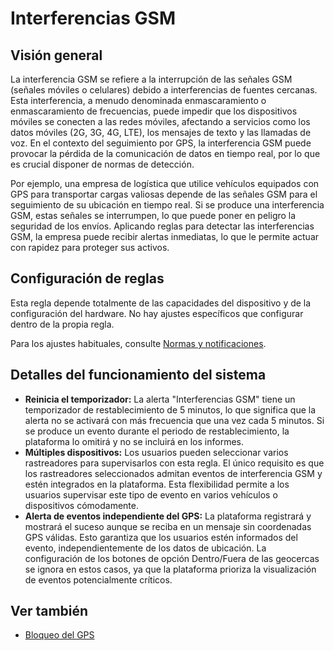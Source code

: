 # Interferencias GSM

## Visión general

La interferencia GSM se refiere a la interrupción de las señales GSM (señales móviles o celulares) debido a interferencias de fuentes cercanas. Esta interferencia, a menudo denominada enmascaramiento o enmascaramiento de frecuencias, puede impedir que los dispositivos móviles se conecten a las redes móviles, afectando a servicios como los datos móviles (2G, 3G, 4G, LTE), los mensajes de texto y las llamadas de voz. En el contexto del seguimiento por GPS, la interferencia GSM puede provocar la pérdida de la comunicación de datos en tiempo real, por lo que es crucial disponer de normas de detección.

Por ejemplo, una empresa de logística que utilice vehículos equipados con GPS para transportar cargas valiosas depende de las señales GSM para el seguimiento de su ubicación en tiempo real. Si se produce una interferencia GSM, estas señales se interrumpen, lo que puede poner en peligro la seguridad de los envíos. Aplicando reglas para detectar las interferencias GSM, la empresa puede recibir alertas inmediatas, lo que le permite actuar con rapidez para proteger sus activos.

## Configuración de reglas

Esta regla depende totalmente de las capacidades del dispositivo y de la configuración del hardware. No hay ajustes específicos que configurar dentro de la propia regla.

Para los ajustes habituales, consulte [Normas y notificaciones](../../reglas-y-alertas.md).

## Detalles del funcionamiento del sistema

- **Reinicia el temporizador:** La alerta "Interferencias GSM" tiene un temporizador de restablecimiento de 5 minutos, lo que significa que la alerta no se activará con más frecuencia que una vez cada 5 minutos. Si se produce un evento durante el periodo de restablecimiento, la plataforma lo omitirá y no se incluirá en los informes.
- **Múltiples dispositivos:** Los usuarios pueden seleccionar varios rastreadores para supervisarlos con esta regla. El único requisito es que los rastreadores seleccionados admitan eventos de interferencia GSM y estén integrados en la plataforma. Esta flexibilidad permite a los usuarios supervisar este tipo de evento en varios vehículos o dispositivos cómodamente.
- **Alerta de eventos independiente del GPS:** La plataforma registrará y mostrará el suceso aunque se reciba en un mensaje sin coordenadas GPS válidas. Esto garantiza que los usuarios estén informados del evento, independientemente de los datos de ubicación. La configuración de los botones de opción Dentro/Fuera de las geocercas se ignora en estos casos, ya que la plataforma prioriza la visualización de eventos potencialmente críticos.

## Ver también

- [Bloqueo del GPS](../posicionamiento-del-dispositivo/bloqueo-del-gps.md)